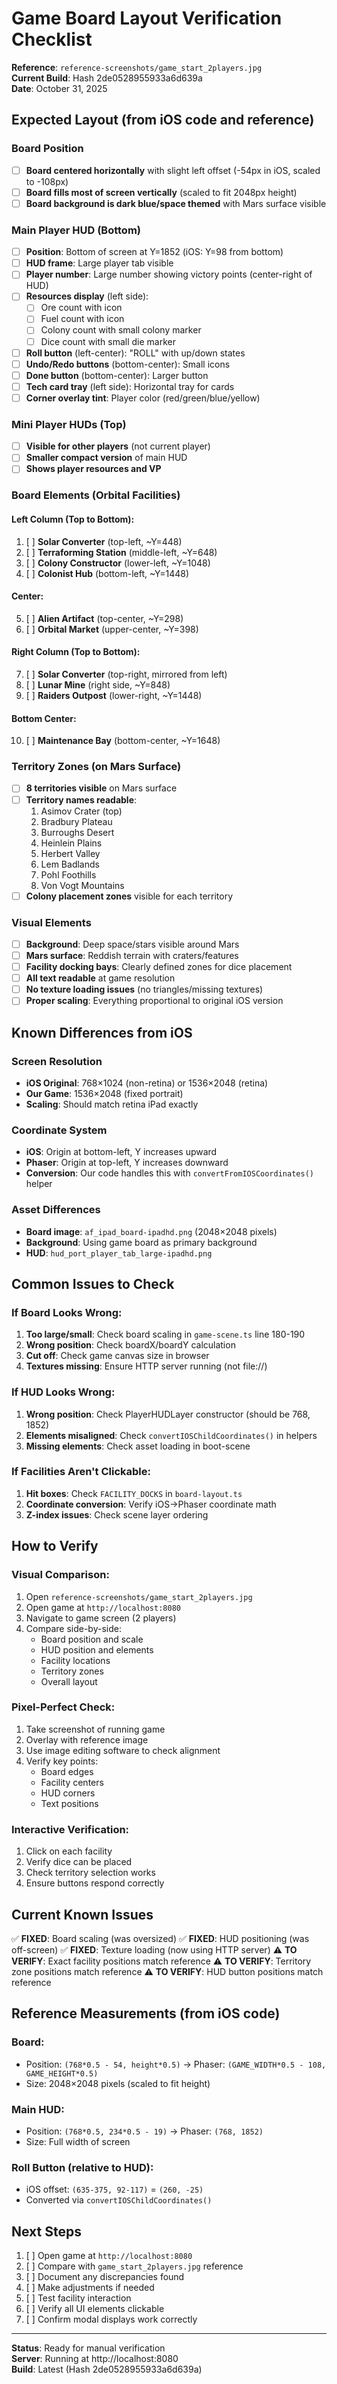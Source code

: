 # Game Board Layout Verification Checklist

**Reference**: `reference-screenshots/game_start_2players.jpg`  
**Current Build**: Hash 2de0528955933a6d639a  
**Date**: October 31, 2025

## Expected Layout (from iOS code and reference)

### Board Position
- [ ] **Board centered horizontally** with slight left offset (-54px in iOS, scaled to -108px)
- [ ] **Board fills most of screen vertically** (scaled to fit 2048px height)
- [ ] **Board background is dark blue/space themed** with Mars surface visible

### Main Player HUD (Bottom)
- [ ] **Position**: Bottom of screen at Y=1852 (iOS: Y=98 from bottom)
- [ ] **HUD frame**: Large player tab visible
- [ ] **Player number**: Large number showing victory points (center-right of HUD)
- [ ] **Resources display** (left side):
  - [ ] Ore count with icon
  - [ ] Fuel count with icon
  - [ ] Colony count with small colony marker
  - [ ] Dice count with small die marker
- [ ] **Roll button** (left-center): "ROLL" with up/down states
- [ ] **Undo/Redo buttons** (bottom-center): Small icons
- [ ] **Done button** (bottom-center): Larger button
- [ ] **Tech card tray** (left side): Horizontal tray for cards
- [ ] **Corner overlay tint**: Player color (red/green/blue/yellow)

### Mini Player HUDs (Top)
- [ ] **Visible for other players** (not current player)
- [ ] **Smaller compact version** of main HUD
- [ ] **Shows player resources and VP**

### Board Elements (Orbital Facilities)

#### Left Column (Top to Bottom):
1. [ ] **Solar Converter** (top-left, ~Y=448)
2. [ ] **Terraforming Station** (middle-left, ~Y=648)
3. [ ] **Colony Constructor** (lower-left, ~Y=1048)
4. [ ] **Colonist Hub** (bottom-left, ~Y=1448)

#### Center:
5. [ ] **Alien Artifact** (top-center, ~Y=298)
6. [ ] **Orbital Market** (upper-center, ~Y=398)

#### Right Column (Top to Bottom):
7. [ ] **Solar Converter** (top-right, mirrored from left)
8. [ ] **Lunar Mine** (right side, ~Y=848)
9. [ ] **Raiders Outpost** (lower-right, ~Y=1448)

#### Bottom Center:
10. [ ] **Maintenance Bay** (bottom-center, ~Y=1648)

### Territory Zones (on Mars Surface)
- [ ] **8 territories visible** on Mars surface
- [ ] **Territory names readable**:
  1. Asimov Crater (top)
  2. Bradbury Plateau
  3. Burroughs Desert
  4. Heinlein Plains
  5. Herbert Valley
  6. Lem Badlands
  7. Pohl Foothills
  8. Von Vogt Mountains
- [ ] **Colony placement zones** visible for each territory

### Visual Elements
- [ ] **Background**: Deep space/stars visible around Mars
- [ ] **Mars surface**: Reddish terrain with craters/features
- [ ] **Facility docking bays**: Clearly defined zones for dice placement
- [ ] **All text readable** at game resolution
- [ ] **No texture loading issues** (no triangles/missing textures)
- [ ] **Proper scaling**: Everything proportional to original iOS version

## Known Differences from iOS

### Screen Resolution
- **iOS Original**: 768×1024 (non-retina) or 1536×2048 (retina)
- **Our Game**: 1536×2048 (fixed portrait)
- **Scaling**: Should match retina iPad exactly

### Coordinate System
- **iOS**: Origin at bottom-left, Y increases upward
- **Phaser**: Origin at top-left, Y increases downward
- **Conversion**: Our code handles this with `convertFromIOSCoordinates()` helper

### Asset Differences
- **Board image**: `af_ipad_board-ipadhd.png` (2048×2048 pixels)
- **Background**: Using game board as primary background
- **HUD**: `hud_port_player_tab_large-ipadhd.png`

## Common Issues to Check

### If Board Looks Wrong:
1. **Too large/small**: Check board scaling in `game-scene.ts` line 180-190
2. **Wrong position**: Check boardX/boardY calculation
3. **Cut off**: Check game canvas size in browser
4. **Textures missing**: Ensure HTTP server running (not file://)

### If HUD Looks Wrong:
1. **Wrong position**: Check PlayerHUDLayer constructor (should be 768, 1852)
2. **Elements misaligned**: Check `convertIOSChildCoordinates()` in helpers
3. **Missing elements**: Check asset loading in boot-scene

### If Facilities Aren't Clickable:
1. **Hit boxes**: Check `FACILITY_DOCKS` in `board-layout.ts`
2. **Coordinate conversion**: Verify iOS→Phaser coordinate math
3. **Z-index issues**: Check scene layer ordering

## How to Verify

### Visual Comparison:
1. Open `reference-screenshots/game_start_2players.jpg`
2. Open game at `http://localhost:8080`
3. Navigate to game screen (2 players)
4. Compare side-by-side:
   - Board position and scale
   - HUD position and elements
   - Facility locations
   - Territory zones
   - Overall layout

### Pixel-Perfect Check:
1. Take screenshot of running game
2. Overlay with reference image
3. Use image editing software to check alignment
4. Verify key points:
   - Board edges
   - Facility centers
   - HUD corners
   - Text positions

### Interactive Verification:
1. Click on each facility
2. Verify dice can be placed
3. Check territory selection works
4. Ensure buttons respond correctly

## Current Known Issues

✅ **FIXED**: Board scaling (was oversized)
✅ **FIXED**: HUD positioning (was off-screen)
✅ **FIXED**: Texture loading (now using HTTP server)
⚠️ **TO VERIFY**: Exact facility positions match reference
⚠️ **TO VERIFY**: Territory zone positions match reference
⚠️ **TO VERIFY**: HUD button positions match reference

## Reference Measurements (from iOS code)

### Board:
- Position: `(768*0.5 - 54, height*0.5)` → Phaser: `(GAME_WIDTH*0.5 - 108, GAME_HEIGHT*0.5)`
- Size: 2048×2048 pixels (scaled to fit height)

### Main HUD:
- Position: `(768*0.5, 234*0.5 - 19)` → Phaser: `(768, 1852)`
- Size: Full width of screen

### Roll Button (relative to HUD):
- iOS offset: `(635-375, 92-117)` = `(260, -25)`
- Converted via `convertIOSChildCoordinates()`

## Next Steps

1. [ ] Open game at `http://localhost:8080`
2. [ ] Compare with `game_start_2players.jpg` reference
3. [ ] Document any discrepancies found
4. [ ] Make adjustments if needed
5. [ ] Test facility interaction
6. [ ] Verify all UI elements clickable
7. [ ] Confirm modal displays work correctly

---

**Status**: Ready for manual verification  
**Server**: Running at http://localhost:8080  
**Build**: Latest (Hash 2de0528955933a6d639a)
